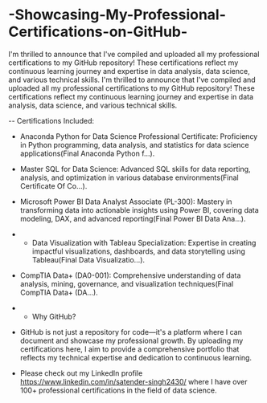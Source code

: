# -Showcasing-My-Professional-Certifications-on-GitHub-
I'm thrilled to announce that I've compiled and uploaded all my professional certifications to my GitHub repository! These certifications reflect my continuous learning journey and expertise in data analysis, data science, and various technical skills.
I'm thrilled to announce that I've compiled and uploaded all my professional certifications to my GitHub repository! These certifications reflect my continuous learning journey and expertise in data analysis, data science, and various technical skills.

-- Certifications Included:
- Anaconda Python for Data Science Professional Certificate: Proficiency in Python programming, data analysis, and statistics for data science applications​(Final Anaconda Python f…).
- Master SQL for Data Science: Advanced SQL skills for data reporting, analysis, and optimization in various database environments​(Final Certificate Of Co…).
- Microsoft Power BI Data Analyst Associate (PL-300): Mastery in transforming data into actionable insights using Power BI, covering data modeling, DAX, and advanced reporting​(Final Power BI Data Ana…).
- - Data Visualization with Tableau Specialization: Expertise in creating impactful visualizations, dashboards, and data storytelling using Tableau​(Final Data Visualizatio…).
- CompTIA Data+ (DA0-001): Comprehensive understanding of data analysis, mining, governance, and visualization techniques​(Final CompTIA Data+ (DA…).


- - Why GitHub?
- GitHub is not just a repository for code—it's a platform where I can document and showcase my professional growth. By uploading my certifications here, I aim to provide a comprehensive portfolio that reflects my technical expertise and dedication to continuous learning.

- Please check out my LinkedIn profile https://www.linkedin.com/in/satender-singh2430/ where I have over 100+ professional certifications in the field of data science.


